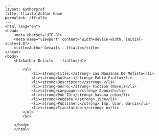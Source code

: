 
    ---
    layout: authorprof
    title: ffiallo'Author Name 
    permalink: /ffiallo
    ---
    <html lang="en">
    <head>
        <meta charset="UTF-8">
        <meta name="viewport" content="width=device-width, initial-scale=1.0">
        <title>Author Details - ffiallo</title>
    </head>
    <body>
        <h1>Author Details - ffiallo</h1>
        
            <ul>
                <li><strong>Title:</strong> Las Manzanas De Mefisto</li>
                <li><strong>Author:</strong> Fabio Fiallo</li>
                <li><strong>Descriptor:</strong> </li>
                <li><strong>Genre:</strong> Fiction (Novel)</li>
                <li><strong>Language:</strong> Spanish</li>
                <li><strong>Pub ID:</strong> havana_cuba</li>
                <li><strong>Pubdate:</strong> 1934</li>
                <li><strong>Publisher:</strong> Imp. Ucar, García</li>
                <li><strong>Translation:</strong> n</li>
            </ul>
            <hr>
            
        </body>
        </html>
        